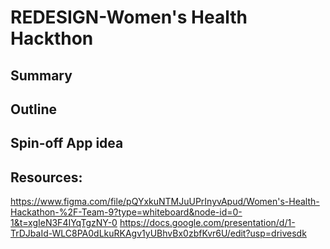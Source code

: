 # REDESIGN-Women's Health Hackthon

## Summary
## Outline
## Spin-off App idea

## Resources:
https://www.figma.com/file/pQYxkuNTMJuUPrInyvApud/Women's-Health-Hackathon-%2F-Team-9?type=whiteboard&node-id=0-1&t=xgIeN3F4IYqTgzNY-0
https://docs.google.com/presentation/d/1-TrDJbaId-WLC8PA0dLkuRKAgv1yUBhvBx0zbfKvr6U/edit?usp=drivesdk
